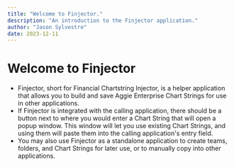 ```yaml
---
title: "Welcome to Finjector."
description: "An introduction to the Finjector application."
author: "Jason Sylvestre"
date: 2023-12-11
---
```


# Welcome to Finjector

  - Finjector, short for Financial Chartstring Injector, is a helper application that allows you to build and save Aggie Enterprise Chart Strings for use in other applications.
  - If Finjector is integrated with the calling application, there should be a button next to where you would enter a Chart String that will open a popup window. This window will let you use existing Chart Strings, and using them will paste them into the calling application's entry field.
  - You may also use Finjector as a standalone application to create teams, folders, and Chart Strings for later use, or to manually copy into other applications.
